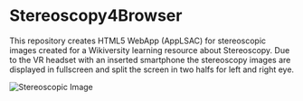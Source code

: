 # Stereoscopy4Browser
This repository creates HTML5 WebApp (AppLSAC) for stereoscopic images created for a Wikiversity learning resource about Stereoscopy. Due to the VR headset with an inserted smartphone the stereoscopy images are displayed in fullscreen and split the screen in two halfs for left and right eye.

![Stereoscopic Image](./img/bench_stereoscopy.jpg)
